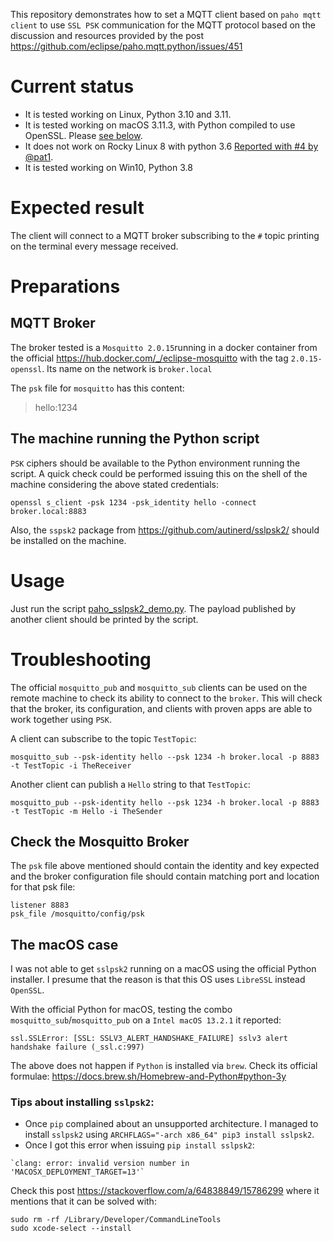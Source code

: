 This repository demonstrates how to set a MQTT client based on `paho mqtt client` to use `SSL PSK` communication for the MQTT protocol based on the discussion and resources provided by the post https://github.com/eclipse/paho.mqtt.python/issues/451


# Current status

- It is tested working on Linux, Python 3.10 and 3.11.
- It is tested working on macOS 3.11.3, with Python compiled to use OpenSSL. Please [see below](#the-macos-case).
- It does not work on Rocky Linux 8 with python 3.6 [Reported with #4 by @pat1](https://github.com/maovidal/paho_sslpsk2_demo/issues/4).
- It is tested working on Win10, Python 3.8


# Expected result


The client will connect to a MQTT broker subscribing to the `#` topic printing on the terminal every message received.


# Preparations


## MQTT Broker

The broker tested is a `Mosquitto 2.0.15`running in a docker container from the official https://hub.docker.com/_/eclipse-mosquitto with the tag `2.0.15-openssl`. Its name on the network is `broker.local`

The `psk` file for `mosquitto` has this content:
>hello:1234


## The machine running the Python script


`PSK` ciphers should be available to the Python environment running the script. A quick check could be performed issuing this on the shell of the machine considering the above stated credentials:

```
openssl s_client -psk 1234 -psk_identity hello -connect broker.local:8883
```

Also, the `sspsk2` package from https://github.com/autinerd/sslpsk2/ should be installed on the machine.


# Usage


Just run the script [paho_sslpsk2_demo.py](paho_sslpsk2_demo.py). The payload published by another client should be printed by the script.


# Troubleshooting


The official `mosquitto_pub` and `mosquitto_sub` clients can be used on the remote machine to check its ability to connect to the `broker`. This will check that the broker, its configuration, and clients with proven apps are able to work together using `PSK`. 

A client can subscribe to the topic `TestTopic`:

```
mosquitto_sub --psk-identity hello --psk 1234 -h broker.local -p 8883 -t TestTopic -i TheReceiver
```

Another client can publish a `Hello` string to that `TestTopic`:

```
mosquitto_pub --psk-identity hello --psk 1234 -h broker.local -p 8883 -t TestTopic -m Hello -i TheSender
```


## Check the Mosquitto Broker

The `psk` file above mentioned should contain the identity and key expected and the broker configuration file should contain matching port and location for that psk file:

```
listener 8883
psk_file /mosquitto/config/psk
```


## The macOS case

I was not able to get `sslpsk2` running on a macOS using the official Python installer. I presume that the reason is that this OS uses `LibreSSL` instead `OpenSSL`.

With the official Python for macOS, testing the combo `mosquitto_sub`/`mosquitto_pub` on a `Intel macOS 13.2.1` it reported:

```
ssl.SSLError: [SSL: SSLV3_ALERT_HANDSHAKE_FAILURE] sslv3 alert handshake failure (_ssl.c:997)
```

The above does not happen if `Python` is installed via `brew`. Check its official formulae: https://docs.brew.sh/Homebrew-and-Python#python-3y

### Tips about installing `sslpsk2`:

- Once `pip` complained about an unsupported architecture. I managed to install `sslpsk2` using `ARCHFLAGS="-arch x86_64" pip3 install sslpsk2`. 
- Once I got this error when issuing `pip install sslpsk2`:

```
`clang: error: invalid version number in 'MACOSX_DEPLOYMENT_TARGET=13'`
```

Check this post https://stackoverflow.com/a/64838849/15786299 where it mentions that it can be solved with:

```
sudo rm -rf /Library/Developer/CommandLineTools
sudo xcode-select --install
```
